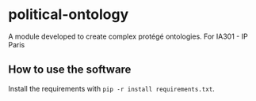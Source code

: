 # political-ontology

A module developed to create complex protégé ontologies. For IA301 - IP Paris

## How to use the software

Install the requirements with `pip -r install requirements.txt`.
